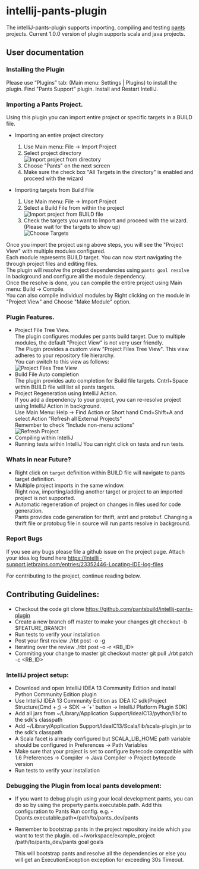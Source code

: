 # intellij-pants-plugin


The intelliJ-pants-plugin supports importing, compiling and testing [pants](http://pantsbuild.github.io/) projects.
Current 1.0.0 version of plugin supports scala and java projects.

## User documentation

### Installing the Plugin
Please use “Plugins” tab: (Main menu: Settings | Plugins) to install the plugin.
Find "Pants Support" plugin. Install and Restart IntelliJ.

### Importing a Pants Project.
Using this plugin you can import entire project or specific targets in a BUILD file.

* Importing an entire project directory
    1. Use Main menu: File -> Import Project
    2. Select project directory
        <br />![Import project from directory](images/import_dir1.png)
    3. Choose "Pants" on the next screen
    4. Make sure the check box "All Targets in the directory" is enabled and proceed with the wizard

* Importing targets from Build File
    1. Use Main menu: File -> Import Project
    2. Select a Build File from within the project
        <br />![Import project from BUILD file](images/import_file1.png)
    3. Check the targets you want to Import and proceed with the wizard. (Please wait for the targets to show up)
         <br />![Choose Targets](images/import_file2.png)

Once you import the project using above steps, you will see the "Project View" with multiple modules configured. <br />
Each module represents BUILD target. You can now start navigating the through project files and editing files. <br />
The plugin will resolve the project dependencies using `pants goal resolve` in background and configure all the module dependency.
<br />Once the resolve is done, you can compile the entire project using Main menu: Build -> Compile.
<br />You can also compile individual modules by Right clicking on the module in "Project View" and Choose "Make Module" option.

### Plugin Features.
* Project File Tree View.
  <br />The plugin configures modules per pants build target. Due to multiple modules, the default "Project View" is not very user friendly.
  <br />The Plugin provides a custom view "Project Files Tree View". This view adheres to your repository file hierarchy.
  <br />You can switch to this view as follows:
   <br />![Project Files Tree View](images/project_files_tree_view.png)
* Build File Auto completion
  <br />The plugin provides auto completion for Build file targets. Cntrl+Space within BUILD file will list all pants targets.
* Project Regeneration using IntelliJ Action.
  <br />If you add a dependency to your project, you can re-resolve project using IntelliJ Action in background.
  <br />Use Main Menu: Help -> Find Action or Short hand Cmd+Shift+A and select Action "Refresh all External Projects"
  <br />Remember to check "Include non-menu actions"
   <br />![Refresh Project](images/refresh_action.png)
* Compiling within IntelliJ
* Running tests within IntelliJ
  You can right click on tests and run tests.


### Whats in near Future?
* Right click on `target` definition within BUILD file will navigate to pants target definition.
* Multiple project imports in the same window.
  <br />Right now, importing/adding another target or project to an imported project is not supported.
* Automatic regeneration of project on changes in files used for code generation.
  <br />Pants provides code generation for thrift, antrl and protobuf.
  Changing a thrift file or protobug file in source will run pants resolve in background.

### Report Bugs
If you see any bugs please file a github issue on the project page.
Attach your idea.log found here https://intellij-support.jetbrains.com/entries/23352446-Locating-IDE-log-files

For contributing to the project, continue reading below.


## Contributing Guidelines:

* Checkout the code
   git clone https://github.com/pantsbuild/intellij-pants-plugin
* Create a new branch off master to make your changes
   git checkout -b $FEATURE_BRANCH
* Run tests to verify your installation
* Post your first review
   ./rbt post -o -g
* Iterating over the review
   ./rbt post -o -r <RB_ID>
* Commiting your change to master
   git checkout master
   git pull
   ./rbt patch -c <RB_ID>

### IntelliJ project setup:

* Download and open IntelliJ IDEA 13 Community Edition and install Python Community Edition plugin
* Use IntelliJ IDEA 13 Community Edition as IDEA IC sdk(Project Structure(Cmd + ;) -> SDK -> '+' button -> IntelliJ Platform Plugin SDK)
* Add all jars from ~/Library/Application Support/IdeaIC13/python/lib/ to the sdk's classpath
* Add ~/Library/Application Support/IdeaIC13/Scala/lib/scala-plugin.jar to the sdk's classpath
* A Scala facet is already configured but SCALA_LIB_HOME path variable should be configured in Preferences -> Path Variables
* Make sure that your project is set to configure bytecode compatible with 1.6  Preferences -> Compiler -> Java Compiler -> Project bytecode version
* Run tests to verify your installation

### Debugging the Plugin from local pants development:

* If you want to debug plugin using your local development pants, you can do so by using the property pants.executable.path.
  Add this configuration to Pants Run config.
  e.g.
  -Dpants.executable.path=/path/to/pants_dev/pants
* Remember to bootstrap pants in the project repository inside which you want to test the plugin.
  cd ~/workspace/example_project
  /path/to/pants_dev/pants goal goals

  This will bootstrap pants and resolve all the dependencies or else you will get an ExecutionException exception for exceeding 30s Timeout.
